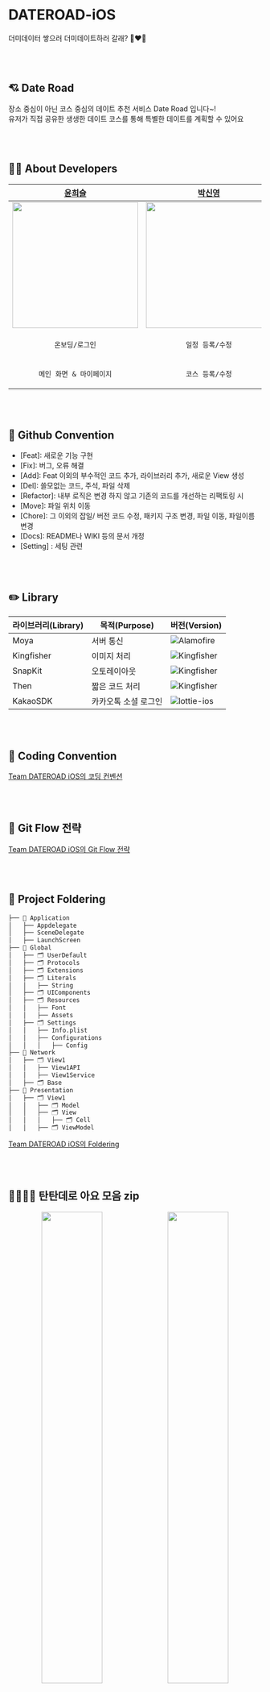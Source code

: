 # DATEROAD-iOS
더미데이터 쌓으러 더미데이트하러 갈래? 👩‍❤️‍👨

<br/><br/>

## 💘 Date Road
<aside>
장소 중심이 아닌 코스 중심의 데이트 추천 서비스 Date Road 입니다~!<br/>
유저가 직접 공유한 생생한 데이트 코스를 통해 특별한 데이트를 계획할 수 있어요

</aside>

<br/><br/>

## 👩‍💻 About Developers
| [윤희슬](https://github.com/seuriseuljjeok) | [박신영](https://github.com/ParkSY0919) | [김민서](https://github.com/kms0233) | [이수민](https://github.com/cirtuare) | 
| --- | --- | --- | --- |
| <img src = "https://github.com/TeamDATEROAD/DATEROAD-iOS/assets/105407130/72952319-f86b-4d67-8e5b-5e13a3846d9d" width = "250" align='center'>| <img src = "https://github.com/TeamDATEROAD/DATEROAD-iOS/assets/105407130/2758c6cf-3171-4c6d-8064-a45fb29f13d7" width = "250" align='center'> | <img src = "https://github.com/TeamDATEROAD/DATEROAD-iOS/assets/105407130/c4d9a4ac-d593-4a57-8a5f-115f3f56089a" width = "250" align='center'> | <img src = "https://github.com/TeamDATEROAD/DATEROAD-iOS/assets/105407130/44841104-0522-4aff-9cdd-9264fbe21b93" width = "250" align='center'> |
|<p align = "center">`온보딩/로그인`|<p align = "center">`일정 등록/수정`|<p align = "center">`코스 상세/둘러보기`|<p align = "center">`내가 열람한 코스`|
|<p align = "center">`메인 화면 & 마이페이지`|<p align = "center">`코스 등록/수정`|<p align = "center">`탭바 & 데이트 찾기 엠티뷰`|<p align = "center">`포인트 내역 & 데이트 일정`|

<br/><br/>


## 🌟 Github Convention
- [Feat]: 새로운 기능 구현
- [Fix]: 버그, 오류 해결
- [Add]: Feat 이외의 부수적인 코드 추가, 라이브러리 추가, 새로운 View 생성
- [Del]: 쓸모없는 코드, 주석, 파일 삭제
- [Refactor]: 내부 로직은 변경 하지 않고 기존의 코드를 개선하는 리팩토링 시
- [Move]: 파일 위치 이동
- [Chore]: 그 이외의 잡일/ 버전 코드 수정, 패키지 구조 변경, 파일 이동, 파일이름 변경
- [Docs]: README나 WIKI 등의 문서 개정
- [Setting] : 세팅 관련

<br/><br/>

## ✏️ Library
| 라이브러리(Library) | 목적(Purpose)            | 버전(Version)                                                |
| ------------------- | ------------------------ | ------------------------------------------------------------ |
| Moya           | 서버 통신                | ![Alamofire](https://img.shields.io/badge/Moya-15.0.3-orange) |
| Kingfisher          | 이미지 처리              | ![Kingfisher](https://img.shields.io/badge/Kingfisher-7.12.0-yellow) |
| SnapKit             | 오토레이아웃             | ![Kingfisher](https://img.shields.io/badge/SnapKit-5.7.1-black) |
| Then                | 짧은 코드 처리           | ![Kingfisher](https://img.shields.io/badge/Then-3.0.0-white) |
| KakaoSDK          | 카카오톡 소셜 로그인     | ![lottie-ios](https://img.shields.io/badge/KakaoSDK-2.22.3-green) |

<br/><br/>

## 🍏 Coding Convention
[Team DATEROAD iOS의 코딩 컨벤션](https://hooooooni.notion.site/Code-Convention-d1850cb17ecb4f25b0f73b589f55a6f8?pvs=4)

<br/><br/>


## 🍎 Git Flow 전략
[Team DATEROAD iOS의 Git Flow 전략](https://hooooooni.notion.site/Git-Convention-f7be038b6356437a98337171a3229fe8?pvs=4)

<br/><br/>


## 📂 Project Foldering
```bash
├── 📁 Application
│   ├── Appdelegate
│   ├── SceneDelegate
│   ├── LaunchScreen
├── 📁 Global
│   ├── 🗂️ UserDefault
│   ├── 🗂️ Protocols
│   ├── 🗂️ Extensions
│   ├── 🗂️ Literals
│   │   ├── String
│   ├── 🗂️ UIComponents
│   ├── 🗂️ Resources
│   │   ├── Font
│   │   ├── Assets
│   ├── 🗂️ Settings
│   │   ├── Info.plist
│   │   ├── Configurations
│   │   │   ├── Config
├── 📁 Network
│   ├── 🗂️ View1
│   │   ├── View1API
│   │   ├── View1Service
│   ├── 🗂️ Base
├── 📁 Presentation
│   ├── 🗂️ View1
│   │   ├── 🗂️ Model
│   │   ├── 🗂️ View
│   │   │   ├── 🗂️ Cell
│   │   ├── 🗂️ ViewModel

```
[Team DATEROAD iOS의 Foldering](https://hooooooni.notion.site/Foldering-129544a28c2048f08e5c19d590f3ff70?pvs=4)  

<br/><br/>

## 👨‍👩‍👧‍👧 탄탄데로 아요 모음 zip

<p align="center">  
<img src="https://github.com/TeamDATEROAD/DATEROAD-iOS/assets/105407130/42f3f4fa-ab40-4bea-aaf9-0e2809207dea" align="center" width="49%">  
<img src="https://github.com/TeamDATEROAD/DATEROAD-iOS/assets/105407130/20a830ee-3387-4d08-afbb-717d85cbc335" align="center" width="49%"> 
</p>
<p align="center">  
<img src="https://github.com/TeamDATEROAD/DATEROAD-iOS/assets/105407130/97e4c2b4-d994-450f-9d6a-d404dc6d825b" align="left" width="49%">  
